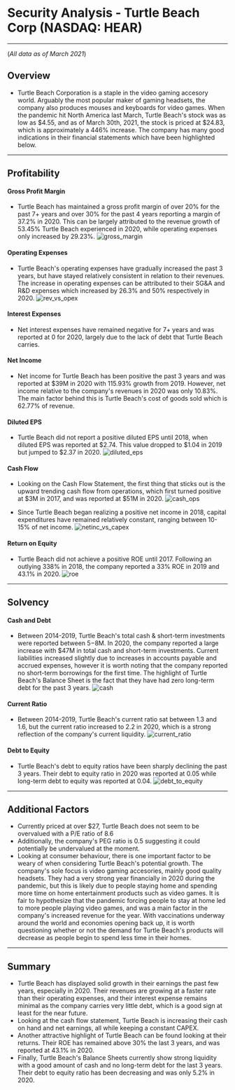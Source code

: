 # Security Analysis - Turtle Beach Corp (NASDAQ: HEAR)
---
(*All data as of March 2021*)
## Overview
- Turtle Beach Corporation is a staple in the video gaming accesory world. Arguably the most popular maker of gaming headsets, the company also produces mouses and keyboards for video games. When the pandemic hit North America last March, Turtle Beach's stock was as low as $4.55, and as of March 30th, 2021, the stock is priced at $24.83, which is approximately a 446% increase. The company has many good indications in their financial statements which have been highlighted below.

---
## Profitability

#### Gross Profit Margin
- Turtle Beach has maintained a gross profit margin of over 20% for the past 7+ years and over 30% for the past 4 years reporting a margin of 37.2% in 2020. This can be largely attributed to the revenue growth of 53.45% Turtle Beach experienced in 2020, while operating expenses only increased by 29.23%.
![gross_margin](https://github.com/AndrewTymkiv/Turtle_Beach_Analysis/blob/main/images/gross_margin.PNG)

#### Operating Expenses
- Turtle Beach's operating expenses have gradually increased the past 3 years, but have stayed relatively consistent in relation to their revenues. The increase in operating expenses can be attributed to their SG&A and R&D expenses which increased by 26.3% and 50% respectively in 2020.
![rev_vs_opex](https://github.com/AndrewTymkiv/Turtle_Beach_Analysis/blob/main/images/rev_vs_opex.PNG)

#### Interest Expenses
- Net interest expenses have remained negative for 7+ years and was reported at 0 for 2020, largely due to the lack of debt that Turtle Beach carries.

#### Net Income
- Net income for Turtle Beach has been positive the past 3 years and was reported at $39M in 2020 with 115.93% growth from 2019. However, net income relative to the company's revenues in 2020 was only 10.83%. The main factor behind this is Turtle Beach's cost of goods sold which is 62.77% of revenue.

#### Diluted EPS
- Turtle Beach did not report a positive diluted EPS until 2018, when diluted EPS was reported at $2.74. This value dropped to $1.04 in 2019 but jumped to $2.37 in 2020. 
![diluted_eps](https://github.com/AndrewTymkiv/Turtle_Beach_Analysis/blob/main/images/diluted_eps.PNG)

#### Cash Flow
- Looking on the Cash Flow Statement, the first thing that sticks out is the upward trending cash flow from operations, which first turned positive at $3M in 2017, and was reported at $51M in 2020.
![cash_ops](https://github.com/AndrewTymkiv/Turtle_Beach_Analysis/blob/main/images/cash_ops.PNG)

- Since Turtle Beach began realizing a positive net income in 2018, capital expenditures have remained relatively constant, ranging between 10-15% of net income.
![netinc_vs_capex](https://github.com/AndrewTymkiv/Turtle_Beach_Analysis/blob/main/images/netinc_vs_capex.PNG)

#### Return on Equity
- Turtle Beach did not achieve a positive ROE until 2017. Following an outlying 338% in 2018, the company reported a 33% ROE in 2019 and 43.1% in 2020. 
![roe](https://github.com/AndrewTymkiv/Turtle_Beach_Analysis/blob/main/images/roe.PNG)

---
## Solvency

#### Cash and Debt
- Between 2014-2019, Turtle Beach's total cash & short-term investments were reported between $5-$8M. In 2020, the company reported a large increase with $47M in total cash and short-term investments. Current liabilities increased slightly due to increases in accounts payable and accrued expenses, however it is worth noting that the company reported no short-term borrowings for the first time. The highlight of Turtle Beach's Balance Sheet is the fact that they have had zero long-term debt for the past 3 years.
![cash](https://github.com/AndrewTymkiv/Turtle_Beach_Analysis/blob/main/images/cash.PNG)

#### Current Ratio
- Between 2014-2019, Turtle Beach's current ratio sat between 1.3 and 1.6, but the current ratio increased to 2.2 in 2020, which is a strong reflection of the company's current liquidity.
![current_ratio](https://github.com/AndrewTymkiv/Turtle_Beach_Analysis/blob/main/images/current_ratio.PNG)

#### Debt to Equity
- Turtle Beach's debt to equity ratios have been sharply declining the past 3 years. Their debt to equity ratio in 2020 was reported at 0.05 while long-term debt to equity was reported at 0.04. 
![debt_to_equity](https://github.com/AndrewTymkiv/Turtle_Beach_Analysis/blob/main/images/debt_to_equity.PNG)

---
## Additional Factors
- Currently priced at over $27, Turtle Beach does not seem to be overvalued with a P/E ratio of 8.6
- Additionally, the company's PEG ratio is 0.5 suggesting it could potentially be undervalued at the moment.
- Looking at consumer behaviour, there is one important factor to be weary of when considering Turtle Beach's potential growth. The company's sole focus is video gaming accesories, mainly good quality headsets. They had a very strong year financially in 2020 during the pandemic, but this is likely due to people staying home and spending more time on home entertainment products such as video games. It is fair to hypothesize that the pandemic forcing people to stay at home led to more people playing video games, and was a main factor in the company's increased revenue for the year. With vaccinations underway around the world and economies opening back up, it is worth questioning whether or not the demand for Turtle Beach's products will decrease as people begin to spend less time in their homes.

---
## Summary
- Turtle Beach has displayed solid growth in their earnings the past few years, especially in 2020. Their revenues are growing at a faster rate than their operating expenses, and their interest expense remains minimal as the company carries very little debt, which is a good sign at least for the near future.
- Looking at the cash flow statement, Turtle Beach is increasing their cash on hand and net earnings, all while keeping a constant CAPEX.
- Another attractive highlight of Turtle Beach can be found looking at their returns. Their ROE has remained above 30% the last 3 years, and was reported at 43.1% in 2020.
- Finally, Turtle Beach's Balance Sheets currently show strong liquidity with a good amount of cash and no long-term debt for the last 3 years. Their debt to equity ratio has been decreasing and was only 5.2% in 2020.
